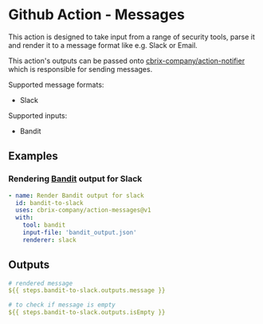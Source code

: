 # Github Action - Messages

This action is designed to take input from a range of security tools, parse it and render it to a message format like e.g. Slack or Email.

This action's outputs can be passed onto [cbrix-company/action-notifier](https://github.com/cbrix-company/action-notifier) which is responsible for sending messages.

Supported message formats:
* Slack

Supported inputs:
* Bandit

## Examples

### Rendering [Bandit](https://github.com/PyCQA/bandit) output for Slack

```yaml
- name: Render Bandit output for slack
  id: bandit-to-slack
  uses: cbrix-company/action-messages@v1
  with:
    tool: bandit
    input-file: 'bandit_output.json'
    renderer: slack
```

## Outputs
```yaml
# rendered message
${{ steps.bandit-to-slack.outputs.message }}

# to check if message is empty
${{ steps.bandit-to-slack.outputs.isEmpty }}
```
